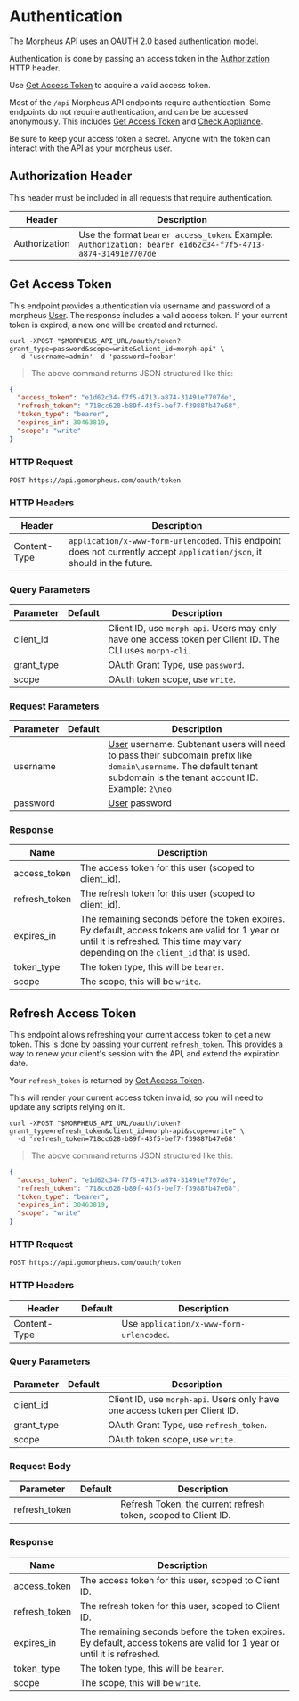 # Authentication

The Morpheus API uses an OAUTH 2.0 based authentication model. 

Authentication is done by passing an access token in the [Authorization](#authorization-header) HTTP header.

Use [Get Access Token](#get-access-token) to acquire a valid access token.

Most of the `/api` Morpheus API endpoints require authentication.  Some endpoints do not require authentication, and can be be accessed anonymously. This includes [Get Access Token](#get-access-token) and [Check Appliance](#check-appliance).


<aside class="info">
Be sure to keep your access token a secret. Anyone with the token can interact with the API as your morpheus user.
</aside>

## Authorization Header

This header must be included in all requests that require authentication.

Header |  Description
---------  | -----------
Authorization      | Use the format `bearer access_token`. Example: `Authorization: bearer e1d62c34-f7f5-4713-a874-31491e7707de`


## Get Access Token

This endpoint provides authentication via username and password of a morpheus [User](#users). The response includes a valid access token.  If your current token is expired, a new one will be created and returned. 


```shell
curl -XPOST "$MORPHEUS_API_URL/oauth/token?grant_type=password&scope=write&client_id=morph-api" \
  -d 'username=admin' -d 'password=foobar'
```

> The above command returns JSON structured like this:

```json
{
  "access_token": "e1d62c34-f7f5-4713-a874-31491e7707de",
  "refresh_token": "718cc628-b89f-43f5-bef7-f39887b47e68",
  "token_type": "bearer",
  "expires_in": 30463819,
  "scope": "write"
}
```

### HTTP Request

`POST https://api.gomorpheus.com/oauth/token`

### HTTP Headers

Header | Description
--------- | -----------
Content-Type     | `application/x-www-form-urlencoded`. This endpoint does not currently accept `application/json`, it should in the future.

### Query Parameters

Parameter | Default | Description
--------- | ------- | -----------
client_id      |  | Client ID, use `morph-api`. Users may only have one access token per Client ID. The CLI uses `morph-cli`.
grant_type      | | OAuth Grant Type, use `password`.
scope      | | OAuth token scope, use `write`.

### Request Parameters

Parameter | Default | Description
--------- | ------- | -----------
username      |  | [User](#users) username. Subtenant users will need to pass their subdomain prefix like <code>domain\username</code>. The default tenant subdomain is the tenant account ID. Example: <code>2\neo</code>
password      |  | [User](#users) password


### Response

Name | Description
--------- | -----------
access_token | The access token for this user (scoped to client_id).
refresh_token | The refresh token for this user (scoped to client_id).
expires_in | The remaining seconds before the token expires. By default, access tokens are valid for 1 year or until it is refreshed. This time may vary depending on the `client_id` that is used.
token_type | The token type, this will be `bearer`.
scope | The scope, this will be `write`.


## Refresh Access Token

This endpoint allows refreshing your current access token to get a new token.  This is done by passing your current `refresh_token`. 
This provides a way to renew your client's session with the API, and extend the expiration date.

Your `refresh_token` is returned by [Get Access Token](#get-access-token).

<aside class="info">
This will render your current access token invalid, so you will need to update any scripts relying on it.
</aside>

```shell
curl -XPOST "$MORPHEUS_API_URL/oauth/token?grant_type=refresh_token&client_id=morph-api&scope=write" \
  -d 'refresh_token=718cc628-b89f-43f5-bef7-f39887b47e68'
```

> The above command returns JSON structured like this:

```json
{
  "access_token": "e1d62c34-f7f5-4713-a874-31491e7707de",
  "refresh_token": "718cc628-b89f-43f5-bef7-f39887b47e68",
  "token_type": "bearer",
  "expires_in": 30463819,
  "scope": "write"
}
```

### HTTP Request

`POST https://api.gomorpheus.com/oauth/token`

### HTTP Headers

Header | Default | Description
--------- | ------- | -----------
Content-Type      |  | Use `application/x-www-form-urlencoded`.

### Query Parameters

Parameter | Default | Description
--------- | ------- | -----------
client_id      |  | Client ID, use `morph-api`. Users only have one access token per Client ID.
grant_type      | | OAuth Grant Type, use `refresh_token`.
scope      | | OAuth token scope, use `write`.

### Request Body

Parameter | Default | Description
--------- | ------- | -----------
refresh_token      |  | Refresh Token, the current refresh token, scoped to Client ID.

### Response

Name | Description
--------- | -----------
access_token | The access token for this user, scoped to Client ID.
refresh_token | The refresh token for this user, scoped to Client ID.
expires_in | The remaining seconds before the token expires. By default, access tokens are valid for 1 year or until it is refreshed.
token_type | The token type, this will be `bearer`.
scope | The scope, this will be `write`.

